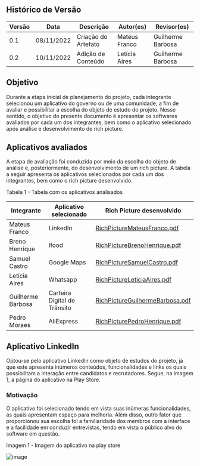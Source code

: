 ## Histórico de Versão
| Versão | Data | Descrição | Autor(es) | Revisor(es) |
| --- | --- | --- | --- | --- |
| 0.1 | 08/11/2022 | Criação do Artefato | Mateus Franco | Guilherme Barbosa |
| 0.2 | 10/11/2022 | Adição de Conteúdo | Letícia Aires | Guilherme Barbosa |

## Objetivo

Durante a etapa inicial de planejamento do projeto, cada integrante selecionou um aplicativo do governo ou de uma comunidade, a fim de avaliar e possibilitar a escolha do objeto de estudo do projeto. Nesse sentido, o objetivo do presente documento é apresentar os softwares avaliados por cada um dos integrantes, bem como o aplicativo selecionado após análise e desenvolvimento de rich picture.

## Aplicativos avaliados

A etapa de avaliação foi conduzida por meio da escolha do objeto de análise e, posteriormente, do desenvolvimento de um rich picture.
A tabela a seguir apresenta os aplicativos selecionados por cada um dos integrantes, bem como o rich picture desenvolvido.

<p>Tabela 1 - Tabela com os aplicativos analisados</p>

Integrante | Aplicativo selecionado | Rich Picture desenvolvido
---------- | ---------------------- | -------------------------
Mateus Franco | LinkedIn | [RichPictureMateusFranco.pdf](https://github.com/Requisitos-de-Software/2022.2-LinkedIn/files/9981379/RichPictureMateusFranco.pdf)
Breno Henrique | Ifood | [RichPictureBrenoHenrique.pdf](https://github.com/Requisitos-de-Software/2022.2-LinkedIn/files/9981826/RichPictureBrenoHenrique.pdf)
Samuel Castro | Google Maps | [RichPictureSamuelCastro.pdf](https://github.com/Requisitos-de-Software/2022.2-LinkedIn/files/9981616/RichPictureSamuelCastro.pdf)
Letícia Aires | Whatsapp |[RichPictureLeticiaAires.pdf](https://github.com/Requisitos-de-Software/2022.2-LinkedIn/files/9981357/RichPictureLeticiaAires.pdf)
Guilherme Barbosa | Carteira Digital de Trânsito | [RichPictureGuilhermeBarbosa.pdf](https://github.com/Requisitos-de-Software/2022.2-LinkedIn/files/9981354/RichPictureGuilhermeBarbosa.pdf)
Pedro Moraes |  AliExpress | [RichPicturePedroHenrique.pdf](https://github.com/Requisitos-de-Software/2022.2-LinkedIn/files/10049895/RichPicturePedroHenrique.pdf)

## Aplicativo LinkedIn

Optou-se pelo aplicativo LinkedIn como objeto de estudos do projeto, já que este apresenta inúmeros conteúdos, funcionalidades e links os quais possibilitam a interação entre candidatos e recrutadores. Segue, na imagem 1, a página do aplicativo na Play Store.

### Motivação 

O aplicativo foi selecionado tendo em vista suas inúmeras funcionalidades, as quais apresentam espaço para melhoria. Além disso, outro fator que proporcionou sua escolha foi a familiaridade dos membros com a interface e a facilidade em conduzir entrevistas, tendo em vista o público alvo do software em questão.

<p>Imagem 1 - Imagem do aplicativo na play store</p>

![image](https://user-images.githubusercontent.com/72623771/201120988-ae72dec2-084f-4e11-bd37-ea2a0755d866.png)

